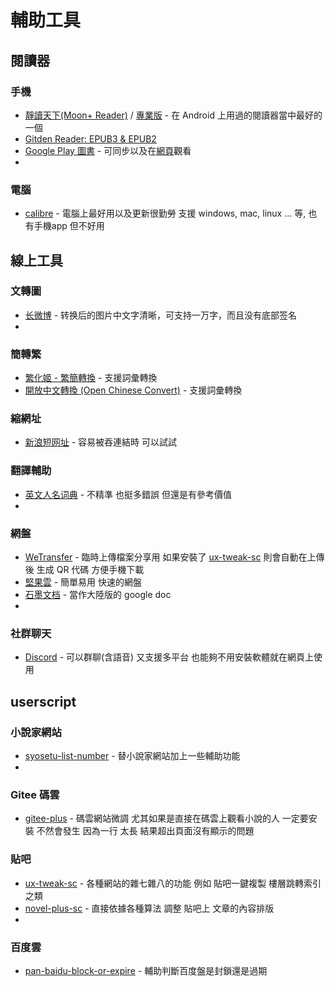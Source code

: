 # 輔助工具

## 閱讀器

### 手機

- [靜讀天下(Moon+ Reader)](https://play.google.com/store/apps/details?id=com.flyersoft.moonreader&hl=zh_TW) / [專業版](https://play.google.com/store/apps/details?id=com.flyersoft.moonreaderp&hl=zh_TW) - 在 Android 上用過的閱讀器當中最好的一個
- [Gitden Reader: EPUB3 & EPUB2](https://play.google.com/store/apps/details?id=com.gitden.epub.reader.app)
- [Google Play 圖書](https://play.google.com/store/apps/details?id=com.google.android.apps.books) - 可同步以及在[網頁](https://play.google.com/books/uploads)觀看
- 

### 電腦

- [calibre](https://calibre-ebook.com/download) - 電腦上最好用以及更新很勤勞 支援 windows, mac, linux ... 等, 也有手機app 但不好用

## 線上工具

### 文轉圖

- [长微博](http://www.taichangle.com/) - 转换后的图片中文字清晰，可支持一万字，而且没有底部签名
- 

### 簡轉繁

- [繁化姬 - 繁簡轉換](http://zhconvert.org/) - 支援詞彙轉換
- [開放中文轉換 (Open Chinese Convert)](https://opencc.byvoid.com/) - 支援詞彙轉換

### 縮網址

- [新浪短网址](http://sina.lt/) - 容易被吞連結時 可以試試

### 翻譯輔助

- [英文人名词典](http://ename.dict.cn/) - 不精準 也挺多錯誤 但還是有參考價值
- 

### 網盤

- [WeTransfer](https://wetransfer.com/) - 臨時上傳檔案分享用 如果安裝了 [ux-tweak-sc](https://github.com/bluelovers/gm-user-scripts/blob/master/readme/ux-tweak-sc.md) 則會自動在上傳後 生成 QR 代碼 方便手機下載
- [堅果雲](https://www.jianguoyun.com) - 簡單易用 快速的網盤
- [石墨文档](https://shimo.im/dashboard/updated) - 當作大陸版的 google doc
- 

### 社群聊天

- [Discord](https://discordapp.com/channels/@me) - 可以群聊(含語音) 又支援多平台 也能夠不用安裝軟體就在網頁上使用

## userscript

### 小說家網站

- [syosetu-list-number](https://github.com/bluelovers/gm-user-scripts/blob/master/readme/syosetu-list-number.md) - 替小說家網站加上一些輔助功能
- 

### Gitee 碼雲

- [gitee-plus](https://github.com/bluelovers/gm-user-scripts/blob/master/readme/gitee-plus.md) - 碼雲網站微調 尤其如果是直接在碼雲上觀看小說的人 一定要安裝 不然會發生 因為一行 太長 結果超出頁面沒有顯示的問題

### 貼吧

- [ux-tweak-sc](https://github.com/bluelovers/gm-user-scripts/blob/master/readme/ux-tweak-sc.md) - 各種網站的雜七雜八的功能 例如 貼吧一鍵複製 樓層跳轉索引之類
- [novel-plus-sc](https://github.com/bluelovers/gm-user-scripts/blob/master/readme/novel-plus-sc.md) - 直接依據各種算法 調整 貼吧上 文章的內容排版
- 

### 百度雲

- [pan-baidu-block-or-expire](https://github.com/bluelovers/gm-user-scripts/blob/master/readme/pan-baidu-block-or-expire.md) - 輔助判斷百度盤是封鎖還是過期
